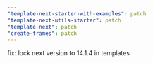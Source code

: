 ```yaml
---
"template-next-starter-with-examples": patch
"template-next-utils-starter": patch
"template-next": patch
"create-frames": patch
---
```


fix: lock next version to 14.1.4 in templates
